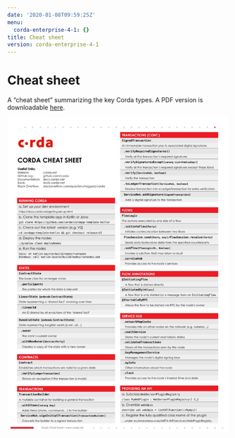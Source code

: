 ```yaml
---
date: '2020-01-08T09:59:25Z'
menu:
  corda-enterprise-4-1: {}
title: Cheat sheet
version: corda-enterprise-4-1
---
```



# Cheat sheet

A “cheat sheet” summarizing the key Corda types. A PDF version is downloadable [here](_static/corda-cheat-sheet.pdf).

![cheatsheet](resources/cheatsheet.jpg "cheatsheet")
